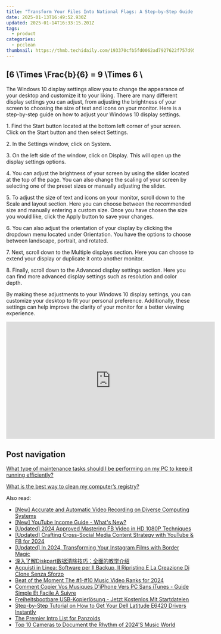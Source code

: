 ```yaml
---
title: "Transform Your Files Into National Flags: A Step-by-Step Guide Using Dr. Tweak's Icon Changer"
date: 2025-01-13T16:49:52.930Z
updated: 2025-01-14T16:33:15.201Z
tags:
  - product
categories:
  - pcclean
thumbnail: https://thmb.techidaily.com/193370cfb5fd0062ad7927622f757d95e1534f19599b794b5d420052ed1a0476.jpg
---
```


## \[6 \Times \Frac{b}{6} = 9 \Times 6 \

The Windows 10 display settings allow you to change the appearance of your desktop and customize it to your liking. There are many different display settings you can adjust, from adjusting the brightness of your screen to choosing the size of text and icons on your monitor. Here is a step-by-step guide on how to adjust your Windows 10 display settings. 

1\. Find the Start button located at the bottom left corner of your screen. Click on the Start button and then select Settings.

2\. In the Settings window, click on System.

3\. On the left side of the window, click on Display. This will open up the display settings options. 

4\. You can adjust the brightness of your screen by using the slider located at the top of the page. You can also change the scaling of your screen by selecting one of the preset sizes or manually adjusting the slider.

5\. To adjust the size of text and icons on your monitor, scroll down to the Scale and layout section. Here you can choose between the recommended size and manually entering a custom size. Once you have chosen the size you would like, click the Apply button to save your changes.

6\. You can also adjust the orientation of your display by clicking the dropdown menu located under Orientation. You have the options to choose between landscape, portrait, and rotated.

7\. Next, scroll down to the Multiple displays section. Here you can choose to extend your display or duplicate it onto another monitor.

8\. Finally, scroll down to the Advanced display settings section. Here you can find more advanced display settings such as resolution and color depth. 

By making these adjustments to your Windows 10 display settings, you can customize your desktop to fit your personal preference. Additionally, these settings can help improve the clarity of your monitor for a better viewing experience.

<!-- affiliate ads begin -->
<iframe width="560" height="315" src="https://www.youtube.com/embed/9wiIVztRIqQ?si=GBgdwQ78k5hbeFDv" title="YouTube video player" frameborder="0" allow="accelerometer; autoplay; clipboard-write; encrypted-media; gyroscope; picture-in-picture; web-share" referrerpolicy="strict-origin-when-cross-origin" allowfullscreen></iframe>
<!-- affiliate ads end -->

## Post navigation

[What type of maintenance tasks should I be performing on my PC to keep it running efficiently?](https://tools.techidaily.com/pcclean/products/)

[What is the best way to clean my computer’s registry?](https://tools.techidaily.com/pcclean/products/)

<ins class="adsbygoogle"
     style="display:block"
     data-ad-format="autorelaxed"
     data-ad-client="ca-pub-7571918770474297"
     data-ad-slot="1223367746"></ins>

<ins class="adsbygoogle"
     style="display:block"
     data-ad-client="ca-pub-7571918770474297"
     data-ad-slot="8358498916"
     data-ad-format="auto"
     data-full-width-responsive="true"></ins>

<span class="atpl-alsoreadstyle">Also read:</span>
<div><ul>
<li><a href="https://video-screen-grab.techidaily.com/new-accurate-and-automatic-video-recording-on-diverse-computing-systems/"><u>[New] Accurate and Automatic Video Recording on Diverse Computing Systems</u></a></li>
<li><a href="https://facebook-record-videos.techidaily.com/new-youtube-income-guide-whats-new/"><u>[New] YouTube Income Guide - What's New?</u></a></li>
<li><a href="https://facebook-video-recording.techidaily.com/updated-2024-approved-mastering-fb-video-in-hd-1080p-techniques/"><u>[Updated] 2024 Approved Mastering FB Video in HD 1080P Techniques</u></a></li>
<li><a href="https://youtube-web.techidaily.com/ed-crafting-cross-social-media-content-strategy-with-youtube-and-fb-for-2024/"><u>[Updated] Crafting Cross-Social Media Content Strategy with YouTube & FB for 2024</u></a></li>
<li><a href="https://instagram-video-files.techidaily.com/updated-in-2024-transforming-your-instagram-films-with-border-magic/"><u>[Updated] In 2024, Transforming Your Instagram Films with Border Magic</u></a></li>
<li><a href="https://win-exclusive.techidaily.com/1728477245823-diskpart/"><u>深入了解Diskpart数据清除技巧：全面的教学介绍</u></a></li>
<li><a href="https://win-exclusive.techidaily.com/acquisti-in-linea-software-per-il-backup-il-ripristino-e-la-creazione-di-clone-senza-sforzo/"><u>Acquisti in Linea: Software per Il Backup, Il Ripristino E La Creazione Di Clone Senza Sforzo</u></a></li>
<li><a href="https://facebook-video-files.techidaily.com/beat-of-the-moment-the-1-10-music-video-ranks-for-2024/"><u>Beat of the Moment The #1-#10 Music Video Ranks for 2024</u></a></li>
<li><a href="https://win-exclusive.techidaily.com/comment-copier-vos-musiques-diphone-vers-pc-sans-itunes-guide-simple-et-facile-a-suivre/"><u>Comment Copier Vos Musiques D'iPhone Vers PC Sans iTunes - Guide Simple Et Facile À Suivre</u></a></li>
<li><a href="https://win-exclusive.techidaily.com/freiheitsbootbare-usb-kopierlosung-jetzt-kostenlos-mit-startdateien/"><u>Freiheitsbootbare USB-Kopierlösung - Jetzt Kostenlos Mit Startdateien</u></a></li>
<li><a href="https://win-dash.techidaily.com/step-by-step-tutorial-on-how-to-get-your-dell-latitude-e6420-drivers-instantly/"><u>Step-by-Step Tutorial on How to Get Your Dell Latitude E6420 Drivers Instantly</u></a></li>
<li><a href="https://fox-cloud.techidaily.com/the-premier-intro-list-for-panzoids/"><u>The Premier Intro List for Panzoids</u></a></li>
<li><a href="https://fox-links.techidaily.com/top-10-cameras-to-document-the-rhythm-of-2024s-music-world/"><u>Top 10 Cameras to Document the Rhythm of 2024'S Music World</u></a></li>
</ul></div>

